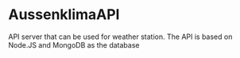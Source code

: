 # AussenklimaAPI

API server that can be used for weather station. 
The API is based on Node.JS and MongoDB as the database
